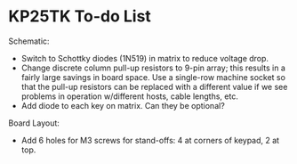 KP25TK To-do List
=================

Schematic:
- Switch to Schottky diodes (1N519) in matrix to reduce voltage drop.
- Change discrete column pull-up resistors to 9-pin array; this results
  in a fairly large savings in board space. Use a single-row machine socket
  so that the pull-up resistors can be replaced with a different value if
  we see problems in operation w/different hosts, cable lengths, etc.
- Add diode to each key on matrix. Can they be optional?

Board Layout:
- Add 6 holes for M3 screws for stand-offs: 4 at corners of keypad, 2 at top.
